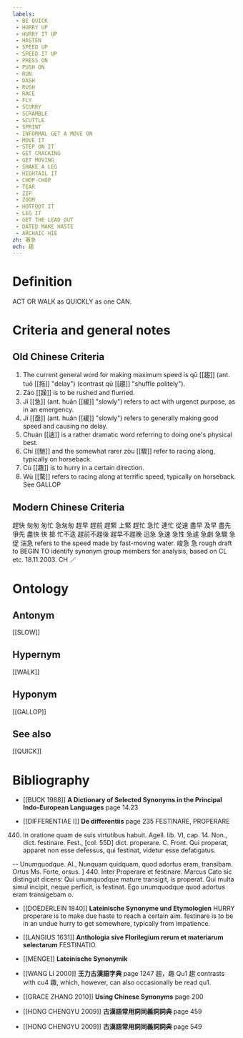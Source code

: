 ```yaml
---
labels: 
 - BE QUICK
 - HURRY UP
 - HURRY IT UP
 - HASTEN
 - SPEED UP
 - SPEED IT UP
 - PRESS ON
 - PUSH ON
 - RUN
 - DASH
 - RUSH
 - RACE
 - FLY
 - SCURRY
 - SCRAMBLE
 - SCUTTLE
 - SPRINT
 - INFORMAL GET A MOVE ON
 - MOVE IT
 - STEP ON IT
 - GET CRACKING
 - GET MOVING
 - SHAKE A LEG
 - HIGHTAIL IT
 - CHOP-CHOP
 - TEAR
 - ZIP
 - ZOOM
 - HOTFOOT IT
 - LEG IT
 - GET THE LEAD OUT
 - DATED MAKE HASTE
 - ARCHAIC HIE
zh: 著急
och: 趨
---
```


# Definition
ACT OR WALK as QUICKLY as one CAN.
# Criteria and general notes
## Old Chinese Criteria
1. The current general word for making maximum speed is qū [[趨]] (ant. tuō [[拖]] "delay") (contrast qū [[趨]] "shuffle politely").
2. Zào [[躁]] is to be rushed and flurried.
3. Jí [[急]] (ant. huǎn [[緩]] "slowly") refers to act with urgenct purpose, as in an emergency.
4. Jí [[亟]] (ant. huǎn [[緩]] "slowly") refers to generally making good speed and causing no delay.
5. Chuán [[遄]] is a rather dramatic word referring to doing one's physical best.
6. Chí [[馳]] and the somewhat rarer zòu [[驟]] refer to racing along, typically on horseback.
7. Cù [[趣]] is to hurry in a certain direction.
8. Wù [[騖]] refers to racing along at terrific speed, typically on horseback. See GALLOP
## Modern Chinese Criteria
趕快
匆匆
匆忙
急匆匆
趕早
趕前
趕緊
上緊
趕忙
急忙
連忙
從速
盡早
及早
盡先
爭先
盡快
快
搶
忙不迭
趕前不趕後
趕早不趕晚
迅急
急速
急性
急遽
急劇
急驟
急促
湍急 refers to the speed made by fast-moving water.
峻急
急
rough draft to BEGIN TO identify synonym group members for analysis, based on CL etc. 18.11.2003. CH ／
# Ontology

## Antonym
[[SLOW]]
## Hypernym
[[WALK]]
## Hyponym
[[GALLOP]]
## See also
[[QUICK]]
# Bibliography
- [[BUCK 1988]]
**A Dictionary of Selected Synonyms in the Principal Indo-European Languages** page 14.23

- [[DIFFERENTIAE I]]
**De differentiis** page 235
FESTINARE, PROPERARE
440. In oratione quam de suis virtutibus habuit. Agell. lib. VI, cap. 14. Non., dict. festinare. Fest., [col. 55D] dict. properare. C. Front. Qui properat, apparet non esse defessus, qui festinat, videtur esse defatigatus.

-- Unumquodque. Al., Nunquam quidquam, quod adortus eram, transibam. Ortus Ms. Forte, orsus.
]
440. Inter Properare et festinare. Marcus Cato sic distinguit dicens: Qui unumquodque mature transigit, is properat. Qui multa simul incipit, neque perficit, is festinat. Ego unumquodque quod adortus eram transigebam o.
- [[DOEDERLEIN 1840]]
**Lateinische Synonyme und Etymologien** 
HURRY
properare is to make due haste to reach a certain aim.
festinare is to be in an undue hurry to get somewhere, typically from impatience.
- [[LANGIUS 1631]]
**Anthologia sive Florilegium rerum et materiarum selectarum** 
FESTINATIO
- [[MENGE]]
**Lateinische Synonymik** 

- [[WANG LI 2000]]
**王力古漢語字典** page 1247
趨，趣
Qu1 趨 contrasts with cu4 趣, which, however, can also occasionally be read qu1.
- [[GRACE ZHANG 2010]]
**Using Chinese Synonyms** page 200

- [[HONG CHENGYU 2009]]
**古漢語常用詞同義詞詞典** page 459

- [[HONG CHENGYU 2009]]
**古漢語常用詞同義詞詞典** page 549
